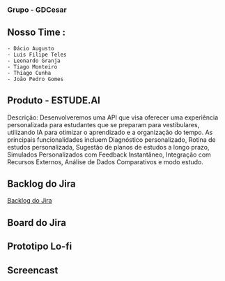 ###  Grupo - GDCesar

## Nosso Time :
    - Dácio Augusto
    - Luis Filipe Teles
    - Leonardo Granja
    - Tiago Monteiro
    - Thiago Cunha
    - João Pedro Gomes

## Produto - ESTUDE.AI
Descrição: Desenvolveremos uma API que visa oferecer uma experiência personalizada para estudantes que se preparam para vestibulares, utilizando IA para otimizar o aprendizado e a organização do tempo. As principais funcionalidades incluem Diagnóstico personalizado, Rotina de estudos personalizada, Sugestão de planos de estudos a longo prazo, Simulados Personalizados com Feedback Instantâneo, Integração com Recursos Externos, Análise de Dados Comparativos e modo estudo.

## Backlog do Jira
[Backlog do Jira](https://gdcesar.atlassian.net/jira/software/projects/KAN/boards/1)
## Board do Jira
## Prototipo Lo-fi
## Screencast
